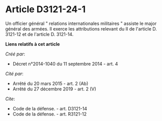# Article D3121-24-1

Un officier général " relations internationales militaires " assiste le major général des armées. Il exerce les attributions
relevant du II de l'article D. 3121-12 et de l'article D. 3121-14.

**Liens relatifs à cet article**

_Créé par_:

  - Décret n°2014-1040 du 11 septembre 2014 - art. 4

_Cité par_:

  - Arrêté du 20 mars 2015 - art. 2 (Ab)
  - Arrêté du 27 décembre 2019 - art. 2 (V)

_Cite_:

  - Code de la défense. - art. D3121-14
  - Code de la défense. - art. R3121-12
